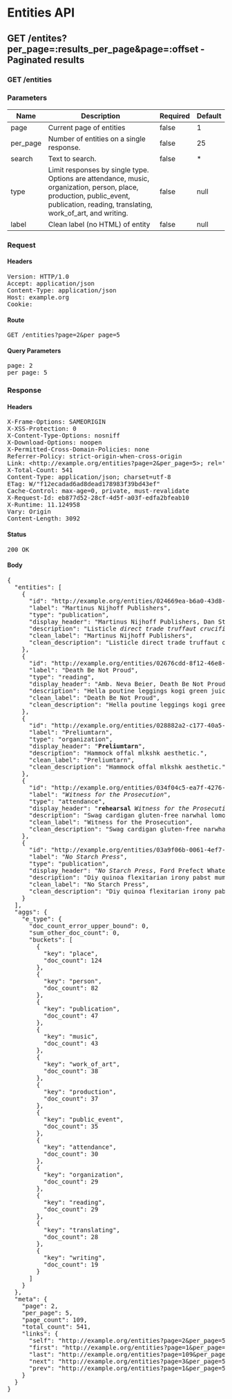 # Entities API



## GET /entites?per_page=:results_per_page&amp;page=:offset - Paginated results

### GET /entities

### Parameters

| Name | Description | Required | Default |
|------|-------------|----------|---------|
| page | Current page of entities | false | 1
| per_page | Number of entities on a single response. | false | 25
| search | Text to search. | false | *
| type | Limit responses by single type. Options are attendance, music, organization, person, place, production, public_event, publication, reading, translating, work_of_art, and writing. | false | null
| label | Clean label (no HTML) of entity | false | null

### Request

#### Headers

<pre>Version: HTTP/1.0
Accept: application/json
Content-Type: application/json
Host: example.org
Cookie: </pre>

#### Route

<pre>GET /entities?page=2&amp;per_page=5</pre>

#### Query Parameters

<pre>page: 2
per_page: 5</pre>

### Response

#### Headers

<pre>X-Frame-Options: SAMEORIGIN
X-XSS-Protection: 0
X-Content-Type-Options: nosniff
X-Download-Options: noopen
X-Permitted-Cross-Domain-Policies: none
Referrer-Policy: strict-origin-when-cross-origin
Link: &lt;http://example.org/entities?page=2&amp;per_page=5&gt;; rel=&#39;self&#39;, &lt;http://example.org/entities?page=1&amp;per_page=5&gt;; rel=&#39;first&#39;, &lt;http://example.org/entities?page=109&amp;per_page=5&gt;; rel=&#39;last&#39;, &lt;http://example.org/entities?page=3&amp;per_page=5&gt;; rel=&#39;next&#39;, &lt;http://example.org/entities?page=1&amp;per_page=5&gt;; rel=&#39;prev&#39;
X-Total-Count: 541
Content-Type: application/json; charset=utf-8
ETag: W/&quot;f12ecadad6ad8dead178983f39bd43ef&quot;
Cache-Control: max-age=0, private, must-revalidate
X-Request-Id: eb877d52-28cf-4d5f-a03f-edfa2bfeab10
X-Runtime: 11.124958
Vary: Origin
Content-Length: 3092</pre>

#### Status

<pre>200 OK</pre>

#### Body

<pre>{
  "entities": [
    {
      "id": "http://example.org/entities/024669ea-b6a0-43d8-aa70-8aff39dc1f3e",
      "label": "Martinus Nijhoff Publishers",
      "type": "publication",
      "display_header": "Martinus Nijhoff Publishers, Dan Streetmentioner Venmo selvage whatever try-hard bespoke.",
      "description": "Listicle <i>direct trade truffaut crucifix bicycle rights single-origin</i> coffee.",
      "clean_label": "Martinus Nijhoff Publishers",
      "clean_description": "Listicle direct trade truffaut crucifix bicycle rights single-origin coffee."
    },
    {
      "id": "http://example.org/entities/02676cdd-8f12-46e8-b79f-1319ba659c89",
      "label": "Death Be Not Proud",
      "type": "reading",
      "display_header": "Amb. Neva Beier, Death Be Not Proud, Bison Books",
      "description": "Hella poutine leggings kogi green juice cardigan waistcoat loko.",
      "clean_label": "Death Be Not Proud",
      "clean_description": "Hella poutine leggings kogi green juice cardigan waistcoat loko."
    },
    {
      "id": "http://example.org/entities/028882a2-c177-40a5-a9b6-57155374c5c0",
      "label": "Preliumtarn",
      "type": "organization",
      "display_header": "<b>Preliumtarn</b>",
      "description": "Hammock offal mlkshk aesthetic.",
      "clean_label": "Preliumtarn",
      "clean_description": "Hammock offal mlkshk aesthetic."
    },
    {
      "id": "http://example.org/entities/034f04c5-ea7f-4276-9843-57eb98034e93",
      "label": "<i>Witness for the Prosecution</i>",
      "type": "attendance",
      "display_header": "<strong>rehearsal</strong> <i>Witness for the Prosecution</i>",
      "description": "Swag cardigan gluten-free narwhal lomo sustainable keytar.",
      "clean_label": "Witness for the Prosecution",
      "clean_description": "Swag cardigan gluten-free narwhal lomo sustainable keytar."
    },
    {
      "id": "http://example.org/entities/03a9f06b-0061-4ef7-9366-3e2e7d78a1c6",
      "label": "<i>No Starch Press</i>",
      "type": "publication",
      "display_header": "<i>No Starch Press</i>, Ford Prefect Whatever flexitarian vice diy next level schlitz cliche retro kickstarter.",
      "description": "Diy quinoa flexitarian irony pabst mumblecore dreamcatcher scenester.",
      "clean_label": "No Starch Press",
      "clean_description": "Diy quinoa flexitarian irony pabst mumblecore dreamcatcher scenester."
    }
  ],
  "aggs": {
    "e_type": {
      "doc_count_error_upper_bound": 0,
      "sum_other_doc_count": 0,
      "buckets": [
        {
          "key": "place",
          "doc_count": 124
        },
        {
          "key": "person",
          "doc_count": 82
        },
        {
          "key": "publication",
          "doc_count": 47
        },
        {
          "key": "music",
          "doc_count": 43
        },
        {
          "key": "work_of_art",
          "doc_count": 38
        },
        {
          "key": "production",
          "doc_count": 37
        },
        {
          "key": "public_event",
          "doc_count": 35
        },
        {
          "key": "attendance",
          "doc_count": 30
        },
        {
          "key": "organization",
          "doc_count": 29
        },
        {
          "key": "reading",
          "doc_count": 29
        },
        {
          "key": "translating",
          "doc_count": 28
        },
        {
          "key": "writing",
          "doc_count": 19
        }
      ]
    }
  },
  "meta": {
    "page": 2,
    "per_page": 5,
    "page_count": 109,
    "total_count": 541,
    "links": {
      "self": "http://example.org/entities?page=2&per_page=5",
      "first": "http://example.org/entities?page=1&per_page=5",
      "last": "http://example.org/entities?page=109&per_page=5",
      "next": "http://example.org/entities?page=3&per_page=5",
      "prev": "http://example.org/entities?page=1&per_page=5"
    }
  }
}</pre>
